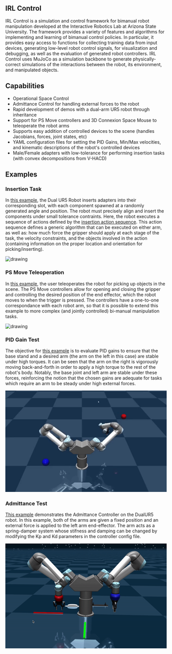 ## IRL Control

IRL Control is a simulation and control framework for bimanual robot manipulation developed at the Interactive Robotics Lab at Arizona State University. The framework provides a variety of features and algorithms for implementing and learning of bimanual control policies. In particular, it provides easy access to functions for collecting training data from input devices, generating low-level robot control signals, for visualization and debugging, as well as the evaluation of generated robot controllers. IRL Control uses MuJoCo as a simulation backbone to generate physically-correct simulations of the interactions between the robot, its environment, and manipulated objects. 

## Capabilities
- Operational Space Control
- Admittance Control for handling external forces to the robot
- Rapid development of demos with a dual-arm UR5 robot through inheritance
- Support for PS Move controllers and 3D Connexion Space Mouse to teleoperate the robot arms
- Supports easy addition of controlled devices to the scene (handles Jacobians, forces, joint states, etc)
- YAML configuration files for setting the PID Gains, Min/Max velocities, and kinematic descriptions of the robot's controlled devices
- Male/Female adapters with low-tolerance for performing insertion tasks (with convex decompositions from V-HACD)

## Examples

### Insertion Task
<!-- | | |
|-|-|
| <img src="img/insertion_task3.gif" alt="drawing" width="300"/>  | <img src="img/insertion_task3.gif" alt="drawing" width="300"/>  | -->
In [this example](irl_control/examples/insertion_task.py), the Dual UR5 Robot inserts adapters into their corresponding slot, with each component spawned at a randomly generated angle and position. The robot must precisely align and insert the components under small tolerance contraints. Here, the robot executes a sequence of actions defined by the [insertion action sequence](irl_control/action_sequence_configs/insertion_task.yaml). This action sequence defines a generic algorithm that can be executed on either arm, as well as: how much force the gripper should apply at each stage of the task, the velocity constraints, and the objects involved in the action (containing information on the proper location and orientation for picking/inserting).

<img src="img/insertion_task.gif" alt="drawing"/>

### PS Move Teleoperation
In [this example](irl_control/examples/ps_move_example.py), the user teleoperates the robot for picking up objects in the scene. The PS Move controllers allow for opening and closing the gripper and controlling the desired position of the end effector, which the robot moves to when the trigger is pressed. The controllers have a one-to-one correspondance with each robot arm, so that it is possible to extend this example to more complex (and jointly controlled) bi-manual manipulation tasks.

<img src="img/ps_move_demo.gif" alt="drawing"/>

### PID Gain Test
The objective for [this example](irl_control/examples/gain_test.py) is to evaluate PID gains to ensure that the base stand and a desired arm (the arm on the left in this case) are stable under high torques. It can be seen that the arm on the right is vigorously moving back-and-forth in order to apply a high torque to the rest of the robot's body. Notably, the base joint and left arm are stable under these forces, reinforcing the notion that the chosen gains are adequate for tasks which require an arm to be steady under high external forces. 

<img src="img/gain_test.gif" alt="drawing"/>

### Admittance Test
[This example](irl_control/examples/admit_test.py) demonstrates the Admittance Controller on the DualUR5 robot. In this example, both of the arms are given a fixed position and an external force is applied to the left arm end-effector. The arm acts as a spring-damper system whose stifness and damping can be changed by modifying the Kp and Kd parameters in the controller config file.

<img src="img/admit_test.gif" alt="drawing"/>
